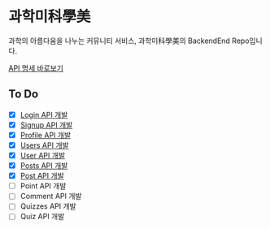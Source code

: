 # 과학미科學美
과학의 아름다움을 나누는 커뮤니티 서비스, 과학미科學美의 BackendEnd Repo입니다.

[API 명세 바로보기](APIs.md)

## To Do
- [x] [Login API 개발](APIs.md#login-api)
- [x] [Signup API 개발](APIs.md#signup-api)
- [x] [Profile API 개발](APIs.md#profile-api)
- [X] [Users API 개발](APIs.md#users-api)
- [X] [User API 개발](APIs.md#user-api)
- [x] [Posts API 개발](APIs.md#posts-api)
- [X] [Post API 개발](APIs.md#post-api)
- [ ] Point API 개발
- [ ] Comment API 개발
- [ ] Quizzes API 개발
- [ ] Quiz API 개발